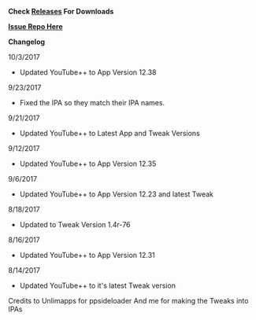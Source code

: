 **Check [Releases](https://github.com/JMccormick264/YouTubePP/releases) For Downloads**

**[Issue Repo Here](https://github.com/eni9889/YT-PP-Issues)**

**Changelog**

10/3/2017

 - Updated YouTube++ to App Version 12.38

 9/23/2017

  - Fixed the IPA so they match their IPA names.

 9/21/2017

  - Updated YouTube++ to Latest App and Tweak Versions

 9/12/2017

  - Updated YouTube++ to App Version 12.35

 9/6/2017

  - Updated YouTube++ to App Version 12.23 and latest Tweak

 8/18/2017

  - Updated to Tweak Version 1.4r-76

 8/16/2017

  - Updated YouTube++ to App Version 12.31

 8/14/2017

  - Updated YouTube++ to it's latest Tweak version


  Credits to Unlimapps for ppsideloader
  And me for making the Tweaks into IPAs
